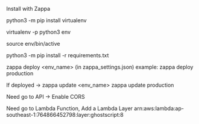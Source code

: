Install with Zappa

python3 -m pip install virtualenv

virtualenv -p python3 env

source env/bin/active

python3 -m pip install -r requirements.txt

zappa deploy <env_name>  (in zappa_settings.json)
example:
    zappa deploy production

If deployed -> zappa update <env_name>
    zappa update production

Need go to API -> Enable CORS

Need go to Lambda Function, Add a Lambda Layer
        arn:aws:lambda:ap-southeast-1:764866452798:layer:ghostscript:8